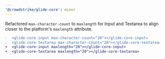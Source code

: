```yaml
---
'@crowdstrike/glide-core': minor
---
```


Refactored `max-character-count` to `maxlength` for Input and Textarea to align closer to the platform's `maxlength` attribute.

```diff
-  <glide-core-input max-character-count="20"></glide-core-input>
-  <glide-core-textarea max-character-count="20"></glide-core-textarea>
+  <glide-core-input maxlength="20"></glide-core-input>
+  <glide-core-textarea maxlength="20"></glide-core-textarea>
```

